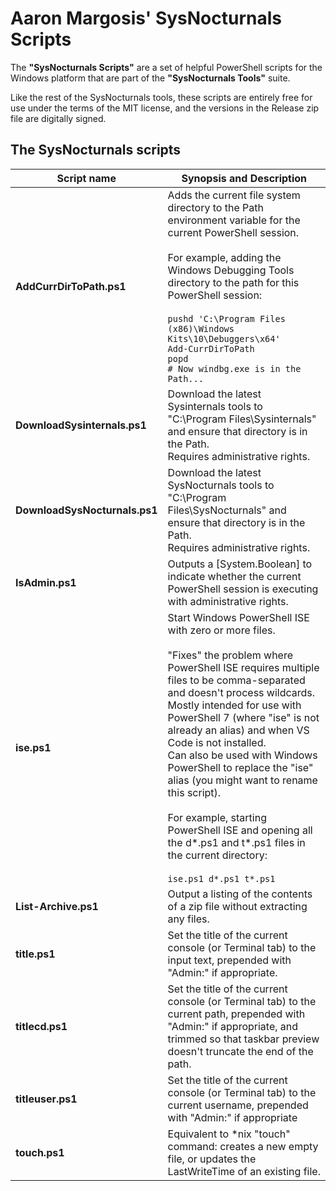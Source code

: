 # Aaron Margosis' SysNocturnals Scripts

The **"SysNocturnals Scripts"** are a set of helpful PowerShell scripts for the Windows platform that are part of the **"SysNocturnals Tools"** suite.

Like the rest of the SysNocturnals tools, these scripts are entirely free for use under the terms of the MIT license, and the versions in the Release zip file are digitally signed.

## The SysNocturnals scripts

|Script name|Synopsis and Description|
|---|---|
|**AddCurrDirToPath.ps1**|Adds the current file system directory to the Path environment variable for the current PowerShell session.<br><br>For example, adding the Windows Debugging Tools directory to the path for this PowerShell session:<br><br>`pushd 'C:\Program Files (x86)\Windows Kits\10\Debuggers\x64'`<br>`Add-CurrDirToPath`<br>`popd`<br>`# Now windbg.exe is in the Path...`|
|**DownloadSysinternals.ps1**|Download the latest Sysinternals tools to "C:\Program Files\Sysinternals" and ensure that directory is in the Path.<br>Requires administrative rights.|
|**DownloadSysNocturnals.ps1**|Download the latest SysNocturnals tools to "C:\Program Files\SysNocturnals" and ensure that directory is in the Path.<br>Requires administrative rights.|
|**IsAdmin.ps1**|Outputs a [System.Boolean] to indicate whether the current PowerShell session is executing with administrative rights.|
|**ise.ps1**|Start Windows PowerShell ISE with zero or more files.<br><br>"Fixes" the problem where PowerShell ISE requires multiple files to be comma-separated and doesn't process wildcards.<br>Mostly intended for use with PowerShell 7 (where "ise" is not already an alias) and when VS Code is not installed.<br>Can also be used with Windows PowerShell to replace the "ise" alias (you might want to rename this script).<br><br>For example, starting PowerShell ISE and opening all the d*.ps1 and t*.ps1 files in the current directory:<br><br>`ise.ps1 d*.ps1 t*.ps1`|
|**List-Archive.ps1**|Output a listing of the contents of a zip file without extracting any files.|
|**title.ps1**|Set the title of the current console (or Terminal tab) to the input text, prepended with "Admin:" if appropriate.|
|**titlecd.ps1**|Set the title of the current console (or Terminal tab) to the current path, prepended with "Admin:" if appropriate, and trimmed so that taskbar preview doesn't truncate the end of the path.|
|**titleuser.ps1**|Set the title of the current console (or Terminal tab) to the current username, prepended with "Admin:" if appropriate|
|**touch.ps1**|Equivalent to *nix "touch" command: creates a new empty file, or updates the LastWriteTime of an existing file.|


